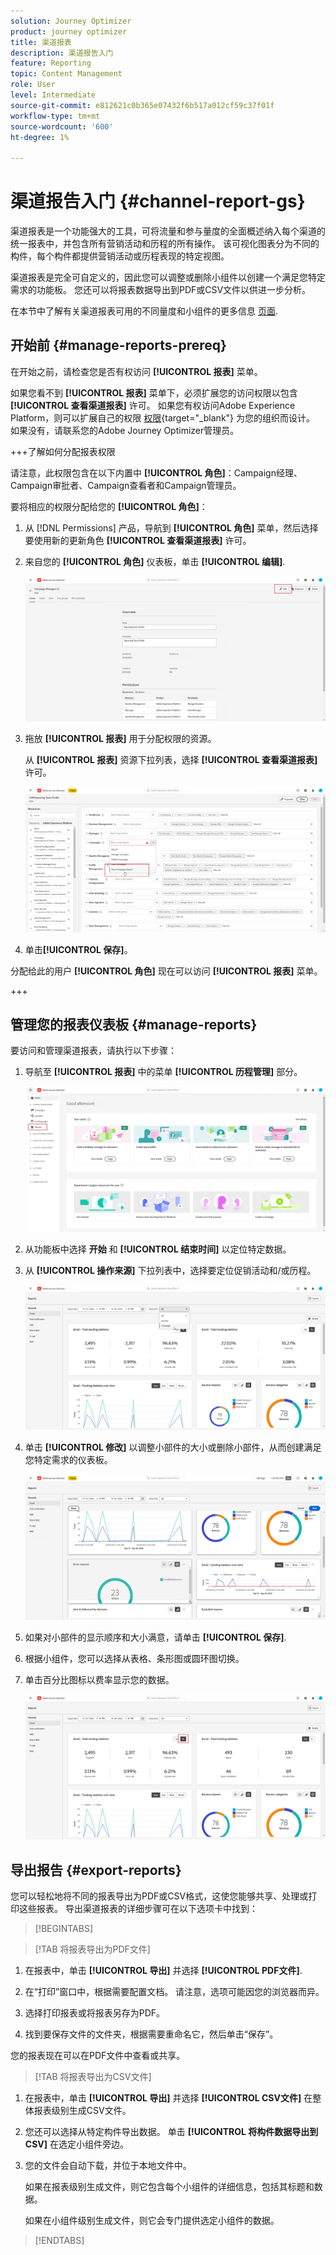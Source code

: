 ```yaml
---
solution: Journey Optimizer
product: journey optimizer
title: 渠道报表
description: 渠道报告入门
feature: Reporting
topic: Content Management
role: User
level: Intermediate
source-git-commit: e812621c0b365e07432f6b517a012cf59c37f01f
workflow-type: tm+mt
source-wordcount: '600'
ht-degree: 1%

---
```


# 渠道报告入门 {#channel-report-gs}

渠道报表是一个功能强大的工具，可将流量和参与量度的全面概述纳入每个渠道的统一报表中，并包含所有营销活动和历程的所有操作。 该可视化图表分为不同的构件，每个构件都提供营销活动或历程表现的特定视图。

渠道报表是完全可自定义的，因此您可以调整或删除小组件以创建一个满足您特定需求的功能板。 您还可以将报表数据导出到PDF或CSV文件以供进一步分析。

在本节中了解有关渠道报表可用的不同量度和小组件的更多信息 [页面](channel-report.md).

## 开始前 {#manage-reports-prereq}

在开始之前，请检查您是否有权访问 **[!UICONTROL 报表]** 菜单。

如果您看不到 **[!UICONTROL 报表]** 菜单下，必须扩展您的访问权限以包含 **[!UICONTROL 查看渠道报表]** 许可。 如果您有权访问Adobe Experience Platform，则可以扩展自己的权限 [权限](https://experienceleague.adobe.com/docs/experience-platform/access-control/home.html?lang=zh-Hans){target="_blank"} 为您的组织而设计。 如果没有，请联系您的Adobe Journey Optimizer管理员。

+++了解如何分配报表权限

请注意，此权限包含在以下内置中 **[!UICONTROL 角色]**：Campaign经理、Campaign审批者、Campaign查看者和Campaign管理员。

要将相应的权限分配给您的 **[!UICONTROL 角色]**：

1. 从 [!DNL Permissions] 产品，导航到 **[!UICONTROL 角色]** 菜单，然后选择要使用新的更新角色 **[!UICONTROL 查看渠道报表]** 许可。

1. 来自您的 **[!UICONTROL 角色]** 仪表板，单击 **[!UICONTROL 编辑]**.

   ![](assets/channel_permission_1.png)

1. 拖放 **[!UICONTROL 报表]** 用于分配权限的资源。

   从 **[!UICONTROL 报表]** 资源下拉列表，选择 **[!UICONTROL 查看渠道报表]** 许可。

   ![](assets/channel_permission_2.png)

1. 单击&#x200B;**[!UICONTROL 保存]**。

分配给此的用户 **[!UICONTROL 角色]** 现在可以访问 **[!UICONTROL 报表]** 菜单。

+++

## 管理您的报表仪表板 {#manage-reports}

要访问和管理渠道报表，请执行以下步骤：

1. 导航至 **[!UICONTROL 报表]** 中的菜单 **[!UICONTROL 历程管理]** 部分。

   ![](assets/channel_report_1.png)

1. 从功能板中选择 **开始** 和 **[!UICONTROL 结束时间]** 以定位特定数据。

1. 从 **[!UICONTROL 操作来源]** 下拉列表中，选择要定位促销活动和/或历程。

   ![](assets/channel_report_2.png)

1. 单击 **[!UICONTROL 修改]** 以调整小部件的大小或删除小部件，从而创建满足您特定需求的仪表板。

   ![](assets/channel_report_3.png)

1. 如果对小部件的显示顺序和大小满意，请单击 **[!UICONTROL 保存]**.

1. 根据小组件，您可以选择从表格、条形图或圆环图切换。

1. 单击百分比图标以费率显示您的数据。

   ![](assets/channel_report_4.png)

## 导出报告 {#export-reports}

您可以轻松地将不同的报表导出为PDF或CSV格式，这使您能够共享、处理或打印这些报表。 导出渠道报表的详细步骤可在以下选项卡中找到：

>[!BEGINTABS]

>[!TAB 将报表导出为PDF文件]

1. 在报表中，单击 **[!UICONTROL 导出]** 并选择 **[!UICONTROL PDF文件]**.

1. 在“打印”窗口中，根据需要配置文档。 请注意，选项可能因您的浏览器而异。

1. 选择打印报表或将报表另存为PDF。

1. 找到要保存文件的文件夹，根据需要重命名它，然后单击“保存”。

您的报表现在可以在PDF文件中查看或共享。

>[!TAB 将报表导出为CSV文件]

1. 在报表中，单击 **[!UICONTROL 导出]** 并选择 **[!UICONTROL CSV文件]** 在整体报表级别生成CSV文件。

1. 您还可以选择从特定构件导出数据。 单击 **[!UICONTROL 将构件数据导出到CSV]** 在选定小组件旁边。

1. 您的文件会自动下载，并位于本地文件中。

   如果在报表级别生成文件，则它包含每个小组件的详细信息，包括其标题和数据。

   如果在小组件级别生成文件，则它会专门提供选定小组件的数据。

>[!ENDTABS]
